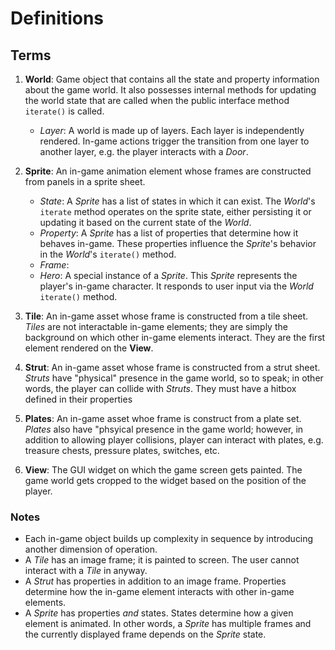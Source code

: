 # Definitions

## Terms

1. **World**: Game object that contains all the state and property information about the game world. It also possesses internal methods for updating the world state that are called when the public interface method `iterate()` is called. 

    - _Layer_: A world is made up of layers. Each layer is independently rendered. In-game actions trigger the transition from one layer to another layer, e.g. the player interacts with a _Door_.

2. **Sprite**: An in-game animation element whose frames are constructed from panels in a sprite sheet.

    - _State_: A _Sprite_ has a list of states in which it can exist. The _World_'s `iterate` method operates on the sprite state, either persisting it or updating it based on the current state of the _World_.
    - _Property_: A _Sprite_ has a list of properties that determine how it behaves in-game. These properties influence the _Sprite_'s behavior in the _World_'s `iterate()` method.
    - _Frame_:
    - _Hero_: A special instance of a _Sprite_. This _Sprite_ represents the player's in-game character. It responds to user input via the _World_ `iterate()` method.

3. **Tile**: An in-game asset whose frame is constructed from a tile sheet. _Tiles_ are not interactable in-game elements; they are simply the background on which other in-game elements interact. They are the first element rendered on the **View**.

4. **Strut**: An in-game asset whose frame is constructed from a strut sheet. _Struts_ have "physical" presence in the game world, so to speak; in other words, the player can collide with _Struts_. They must have a hitbox defined in their properties

5. **Plates**: An in-game asset whoe frame is construct from a plate set. _Plates_ also have "phsyical presence in the game world; however, in addition to allowing player collisions, player can interact with plates, e.g. treasure chests, pressure plates, switches, etc. 

6. **View**: The GUI widget on which the game screen gets painted. The game world gets cropped to the widget based on the position of the player.

### Notes

- Each in-game object builds up complexity in sequence by introducing another dimension of operation.
- A _Tile_ has an image frame; it is painted to screen. The user cannot interact with a _Tile_ in anyway. 
- A _Strut_ has properties in addition to an image frame. Properties determine how the in-game element interacts with other in-game elements. 
- A _Sprite_ has properties _and_ states. States determine how a given element is animated. In other words, a _Sprite_ has multiple frames and the currently displayed frame depends on the _Sprite_ state.